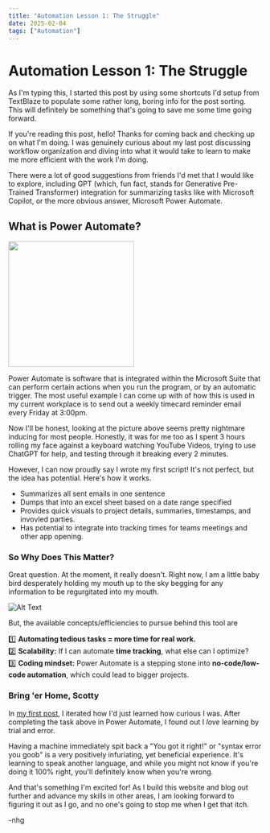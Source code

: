 ```yaml
---
title: "Automation Lesson 1: The Struggle"
date: 2025-02-04
tags: ["Automation"]
---
```


# Automation Lesson 1: The Struggle

As I'm typing this, I started this post by using some shortcuts I'd setup from TextBlaze to populate some rather long, boring info for the post sorting. This will definitely be something that's going to save me some time going forward.

If you're reading this post, hello! Thanks for coming back and checking up on what I'm doing. I was genuinely curious about my last post discussing workflow organization and diving into what it would take to learn to make me more efficient with the work I'm doing.

There were a lot of good suggestions from friends I'd met that I would like to explore, including GPT (which, fun fact, stands for Generative Pre-Trained Transformer) integration for summarizing tasks like with Microsoft Copilot, or the more obvious answer, Microsoft Power Automate.

## What is Power Automate?
<img src="https://github.com/user-attachments/assets/973a93a9-ac90-4b02-933b-bc85cd890466" height="250">

Power Automate is software that is integrated within the Microsoft Suite that can perform certain actions when you run the program, or by an automatic trigger. The most useful example I can come up with of how this is used in my current workplace is to send out a weekly timecard reminder email every Friday at 3:00pm.

Now I'll be honest, looking at the picture above seems pretty nightmare inducing for most people. Honestly, it was for me too as I spent 3 hours rolling my face against a keyboard watching YouTube Videos, trying to use ChatGPT for help, and testing through it breaking every 2 minutes.

However, I can now proudly say I wrote my first script! It's not perfect, but the idea has potential. Here's how it works.

-  Summarizes all sent emails in one sentence
-  Dumps that into an excel sheet based on a date range specified
-  Provides quick visuals to project details, summaries, timestamps, and invovled parties.
-  Has potential to integrate into tracking times for teams meetings and other app opening. 

### So Why Does This Matter?

Great question. At the moment, it really doesn't. Right now, I am a little baby bird desperately holding my mouth up to the sky begging for any information to be regurgitated into my mouth. 

![Alt Text](/Assets/BabyBirdsGpt.gif)

But, the available concepts/efficiencies to pursue behind this tool are

1️⃣ **Automating tedious tasks = more time for real work.**  
2️⃣ **Scalability:** If I can automate **time tracking**, what else can I optimize?  
3️⃣ **Coding mindset:** Power Automate is a stepping stone into **no-code/low-code automation**, which could lead to bigger projects.  

### Bring 'er Home, Scotty

In [my first post](https://neilgrom.github.io/2025/01/23/blog-post-title-from-name.html), I iterated how I'd just learned how curious I was. After completing the task above in Power Automate, I found out I _love_ learning by trial and error.

Having a machine immediately spit back a "You got it right!" or "syntax error you goob" is a very positively infuriating, yet beneficial experience. It's learning to speak another language, and while you might not know if you're doing it 100% right, you'll definitely know when you're wrong.

And that's something I'm excited for! As I build this website and blog out further and advance my skills in other areas, I am looking forward to figuring it out as I go, and no one's going to stop me when I get that itch.

-nhg
